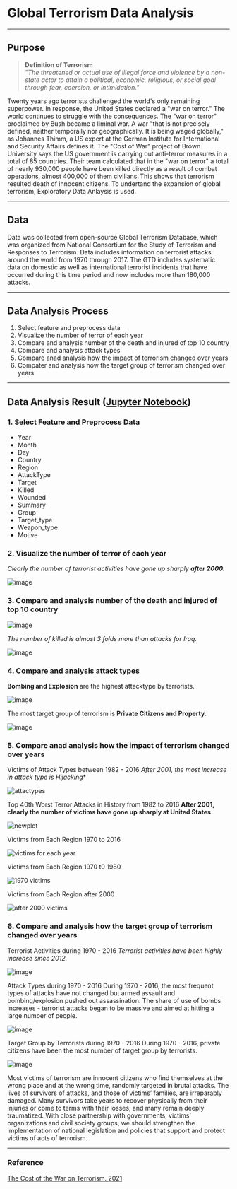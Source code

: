 # Global Terrorism Data Analysis
---
## Purpose
> **Definition of Terrorism**  
> *"The threatened or actual use of illegal force and violence by a non-state actor to attain a political, economic, religious, or social goal through fear, coercion, or intimidation."*

Twenty years ago terrorists challenged the world's only remaining superpower. In response, the United States declared a "war on terror." The world continues to struggle with the consequences. The "war on terror" proclaimed by Bush became a liminal war. A war "that is not precisely defined, neither temporally nor geographically. It is being waged globally," as Johannes Thimm, a US expert at the German Institute for International and Security Affairs defines it. The "Cost of War" project of Brown University says the US government is carrying out anti-terror measures in a total of 85 countries. Their team calculated that in the "war on terror" a total of nearly 930,000 people have been killed directly as a result of combat operations, almost 400,000 of them civilians. This shows that terrorism resulted death of innocent citizens. To undertand the expansion of global terrorism, Exploratory Data Anlaysis is used.

---
## Data
Data was collected from open-source Global Terrorism Database, which was organized from National Consortium for the Study of Terrorism and Responses to Terrorism. Data includes information on terrorist attacks around the world from 1970 through 2017. The GTD includes systematic data on domestic as well as international terrorist incidents that have occurred during this time period and now includes more than 180,000 attacks. 

---
## Data Analysis Process
1. Select feature and preprocess data
2. Visualize the number of terror of each year
3. Compare and analysis number of the death and injured of top 10 country
4. Compare and analysis attack types 
5. Compare anad analysis how the impact of terrorism changed over years
6. Compater and analysis how the target group of terrorism changed over years


---
## Data Analysis Result ([Jupyter Notebook](https://github.com/solhong/data_analysis_global_terrorism/blob/main/21.11.15_GlobalTerrorism.ipynb))
### 1. Select Feature and Preprocess Data
- Year
- Month
- Day
- Country
- Region
- AttackType
- Target
- Killed
- Wounded
- Summary
- Group
- Target_type
- Weapon_type
- Motive


### 2. Visualize the number of terror of each year

*Clearly the number of terrorist activities have gone up sharply **after 2000**.*

![image](https://user-images.githubusercontent.com/89971178/142785527-d06a76e7-1c95-443c-b8de-9f993314c3d2.png)


### 3. Compare and analysis number of the death and injured of top 10 country

![image](https://user-images.githubusercontent.com/89971178/142785761-3715077c-0c62-4514-81d0-eecd7e637f2a.png)

*The number of killed is almost 3 folds more than attacks for Iraq.*

![image](https://user-images.githubusercontent.com/89971178/142785729-776dd4a3-afff-4fe3-827c-52b41906096f.png)


### 4. Compare and analysis attack types 

**Bombing and Explosion** are the highest attacktype by terrorists.

![image](https://user-images.githubusercontent.com/89971178/142785539-8961401f-bc8a-43c0-9c54-c910e4c33206.png)

The most target group of terrorism is **Private Citizens and Property**. 

![image](https://user-images.githubusercontent.com/89971178/142785599-992ebb69-079e-4f62-a438-40ccc2e534e9.png)


### 5. Compare anad analysis how the impact of terrorism changed over years

Victims of Attack Types between 1982 - 2016
*After 2001, the most increase in attack type is Hijacking**

![attactypes](https://user-images.githubusercontent.com/89971178/142786148-ee3eeb15-2f4b-4d05-b92b-1bec6126233b.png)

Top 40th Worst Terror Attacks in History from 1982 to 2016
**After 2001, clearly the number of victims have gone up sharply at United States.**

![newplot](https://user-images.githubusercontent.com/89971178/142786018-60c4781e-40dc-4107-91a2-6a471adb8de9.png)

Victims from Each Region 1970 to 2016

![victims for each year](https://user-images.githubusercontent.com/89971178/142786182-bd16c053-d222-4f1c-9c3b-c37f43547742.png)

Victims from Each Region 1970 t0 1980

![1970 victims](https://user-images.githubusercontent.com/89971178/142786248-551d0ec6-d504-4707-ac27-d2523dcfd4cb.png)

Victims from Each Region after 2000

![after 2000 victims](https://user-images.githubusercontent.com/89971178/142786271-1baa7d7e-bad5-4520-86f7-164afb8cbd00.png)



### 6. Compare and analysis how the target group of terrorism changed over years

Terrorist Activities during 1970 - 2016
*Terrorist activities have been highly increase since 2012.*

![image](https://user-images.githubusercontent.com/89971178/142786495-ef974051-7638-432f-8445-711ccc2476e9.png)

Attack Types during 1970 - 2016
During 1970 - 2016, the most frequent types of attacks have not changed but armed assault and bombing/explosion pushed out assassination. The share of use of bombs increases - terrorist attacks began to be massive and aimed at hitting a large number of people.

![image](https://user-images.githubusercontent.com/89971178/142786468-e103c31c-351c-4125-a0c4-17e1644dd471.png)

Target Group by Terrorists during 1970 - 2016
During 1970 - 2016, private citizens have been the most number of target group by terrorists.

![image](https://user-images.githubusercontent.com/89971178/142786554-61e77e00-4897-40c2-ae96-9441eac93807.png)

Most victims of terrorism are innocent citizens who find themselves at the wrong place and at the wrong time, randomly targeted in brutal attacks. The lives of survivors of attacks, and those of victims’ families, are irreparably damaged. Many survivors take years to recover physically from their injuries or come to terms with their losses, and many remain deeply traumatized. With close partnership with governments, victims’ organizations and civil society groups, we should strengthen the implementation of national legislation and policies that support and protect victims of acts of terrorism. 

---
### Reference
[The Cost of the War on Terrorism. 2021](https://www.vox.com/22654167/cost-deaths-war-on-terror-afghanistan-iraq-911)



